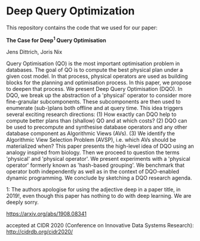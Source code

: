 # Deep Query Optimization
This repository contains the code that we used for our paper:

**The Case for Deep<sup>1</sup> Query Optimisation**

Jens Dittrich, Joris Nix

Query Optimisation (QO) is the most important optimisation problem in databases. The goal of QO is to compute the best physical plan under a given cost model. In that process, physical operators are used as building blocks for the planning and optimisation process. In this paper, we propose to deepen that process. We present Deep Query Optimisation (DQO). In DQO, we break up the abstraction of a 'physical' operator to consider more fine-granular subcomponents. These subcomponents are then used to enumerate (sub-)plans both offline and at query time. This idea triggers several exciting research directions: (1) How exactly can DQO help to compute better plans than (shallow) QO and at which costs? (2) DQO can be used to precompute and synthesise database operators and any other database component as Algorithmic Views (AVs). (3) We identify the Algorithmic View Selection Problem (AVSP), i.e. which AVs should be materialized when?
This paper presents the high-level idea of DQO using an analogy inspired from biology. Then we proceed to question the terms 'physical' and 'physical operator'. We present experiments with a 'physical operator' formerly known as 'hash-based grouping'. We benchmark that operator both independently as well as in the context of DQO-enabled dynamic programming. We conclude by sketching a DQO research agenda.

<a name="myfootnote1">1</a>: The authors apologise for using the adjective deep in a paper title, in 2019!, even though this paper has nothing to do with deep learning. We are deeply sorry.

https://arxiv.org/abs/1908.08341

accepted at CIDR 2020 (Conference on Innovative Data Systems Research):
http://cidrdb.org/cidr2020/
